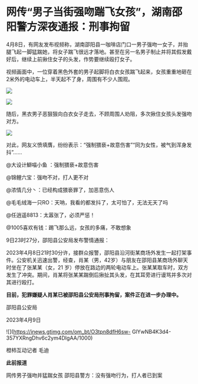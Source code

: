 # 网传“男子当街强吻踹飞女孩”，湖南邵阳警方深夜通报：刑事拘留

4月8日，有网友发布视频称，湖南邵阳县一咖啡店门口一男子强吻一女子，并抬腿飞起一脚猛踹她，将女子踹飞很远才落地。甚至在另一名男子制止并将其假发戴好后，继续上前揪住女子的头发，作势要继续殴打女子。

视频画面中，一位穿着黑色外套的男子起脚将白衣女孩踹飞起来，女孩重重地砸在2米外的电动车上，半天起不了身，周围有不少人围观。

![](https://inews.gtimg.com/om_bt/Oy92Hq1ayym7ydqw_0TgcpmRJtn4VpgoaXTgWEmSbAKdoAA/1000)

![](https://inews.gtimg.com/om_bt/Oogjjo4udbj3ObE7shIp2s59pYyXEr62qd-66ByyIh62UAA/1000)

随后，黑衣男子恶狠狠向白衣女子走去，不顾周围人劝阻，多次揪住女孩头发强吻对方。

![](https://inews.gtimg.com/om_bt/OcojJcdupMiRoesPwuO4s5nr7HWsoPG75RvWYAneydiiIAA/1000)

对此，网友义愤填膺，纷纷表示：“强制猥亵+故意伤害”“同为女性，被气到浑身发抖”……

@大设计鰤喵小鱼 ：强制猥亵+故意伤害

@锦鲤六宝：强吻不对，打人更不对

@浓情几分丶：已经构成猥亵罪了，加恶意伤人

@毛毛绒海一只RO：天呐，我看的都发抖了，太可怕了，无法无天了吗

@任逍遥8813：太嚣张了，必须严惩！

@1005喜欢有钱：踢飞那么远，女孩的多痛，不敢想象

9日23时27分，邵阳县公安局发布警情通报：

2023年4月8日21时30分许，接群众报警，邵阳县沿河街某商场外发生一起打架事件。公安机关迅速出警，经查，肖某（男，42岁）与朋友在邵阳县某商场外聊天时坐在了张某某（女，21
岁）停放在路边的两轮电动车上。张某某取车时，双方发生了冲突。期间，肖某将张某某踹倒后揪扯其头发，在其耳旁进行谩骂并多次对其进行殴打。

**目前，犯罪嫌疑人肖某已被邵阳县公安局刑事拘留，案件正在进一步办理中。**

邵阳县公安局

2023年4月9日

![](https://inews.gtimg.com/om_bt/O3tpn8dfH6sw-
GlYwNB4K3d4-357YXRngDhv6c2ym4DIgAA/1000)

橙柿互动记者 毛迪

**此前报道**

网传男子强吻并猛踹女孩 邵阳县警方：没有强吻行为，打人者已到案

